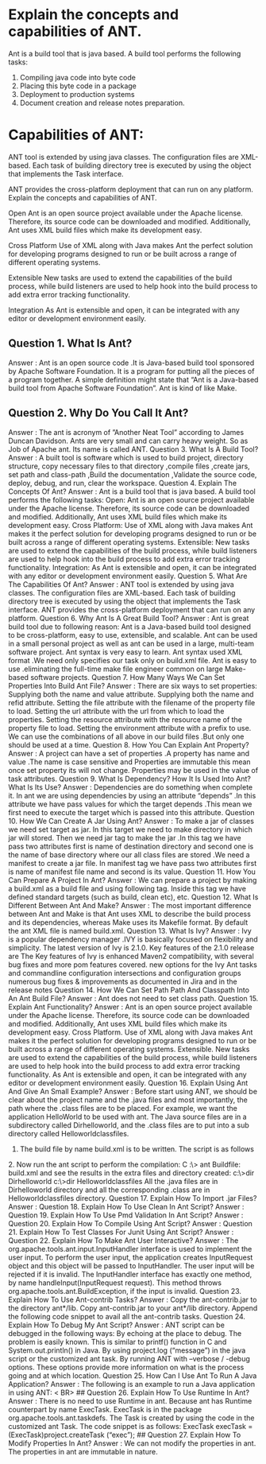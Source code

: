 # Explain the concepts and capabilities of ANT.

Ant is a build tool that is java based. A build tool performs the following tasks:

1. Compiling java code into byte code
2. Placing this byte code in a package
3. Deployment to production systems
4. Document creation and release notes preparation.

# Capabilities of ANT:

ANT tool is extended by using java classes. The configuration files are XML-based. Each task of building directory tree is executed by using the object that implements the Task interface.

ANT provides the cross-platform deployment that can run on any platform.
Explain the concepts and capabilities of ANT.

Open
Ant is an open source project available under the Apache license. Therefore, its source code can be downloaded and modified.
Additionally, Ant uses XML build files which make its development easy.

Cross Platform
Use of XML along with Java makes Ant the perfect solution for developing programs designed to run or be built across a range of different operating systems.

Extensible
New tasks are used to extend the capabilities of the build process, while build listeners are used to help hook into the build process to add extra error tracking functionality.

Integration
As Ant is extensible and open, it can be integrated with any editor or development environment easily.

## Question 1. What Is Ant?
Answer :
Ant is an open source code .It is Java-based build tool sponsored by Apache Software Foundation. It is a program for putting all the pieces of a program together. A simple definition might state that “Ant is a Java-based build tool from Apache Software Foundation”. Ant is kind of like Make.
## Question 2. Why Do You Call It Ant?
Answer :
The ant is acronym of ”Another Neat Tool” according to James Duncan Davidson. Ants are very small and can carry heavy weight. So as Job of Apache ant. Its name is called ANT.
Question 3. What Is A Build Tool?
Answer :
A built tool is software which is used to build project, directory structure, copy necessary files to that directory ,compile files ,create jars, set path and class-path ,Build the documentation ,Validate the source code, deploy, debug, and run, clear the workspace.
Question 4. Explain The Concepts Of Ant?
Answer :
Ant is a build tool that is java based. A build tool performs the following tasks:
Open: Ant is an open source project available under the Apache license. Therefore, its source code can be downloaded and modified.
Additionally, Ant uses XML build files which make its development easy.
Cross Platform: Use of XML along with Java makes Ant makes it the perfect solution for developing programs designed to run or be built across a range of different operating systems.
Extensible: New tasks are used to extend the capabilities of the build process, while build listeners are used to help hook into the build process to add extra error tracking functionality.
Integration: As Ant is extensible and open, it can be integrated with any editor or development environment easily.
Question 5. What Are The Capabilities Of Ant?
Answer :
ANT tool is extended by using java classes. The configuration files are XML-based. Each task of building directory tree is executed by using the object that implements the Task interface.
ANT provides the cross-platform deployment that can run on any platform.
Question 6. Why Ant Is A Great Build Tool?
Answer :
Ant is great build tool due to following reason:
Ant is a Java-based build tool designed to be cross-platform, easy to use, extensible, and scalable.
Ant can be used in a small personal project as well as ant can be used in a large, multi-team software project.
Ant syntax is very easy to learn.
Ant syntax used XML format .We need only specifies our task only on build.xml file.
Ant is easy to use .eliminating the full-time make file engineer common on large Make-based software projects.
Question 7. How Many Ways We Can Set Properties Into Build Ant File?
Answer :
There are six ways to set properties:
Supplying both the name and value attribute.<property name=”src.dir” value=”src”/>
Supplying both the name and refid attribute.
Setting the file attribute with the filename of the property file to load.
Setting the url attribute with the url from which to load the properties.
Setting the resource attribute with the resource name of the property file to load.
Setting the environment attribute with a prefix to use.
We can use the combinations of all above in our build files .But only one should be used at a time.
Question 8. How You Can Explain Ant Property?
Answer :
A project can have a set of properties .A property has name and value .The name is case sensitive and Properties are immutable this mean once set property its will not change. Properties may be used in the value of task attributes.
Question 9. What Is Dependency? How It Is Used Into Ant? What Is Its Use?
Answer :
Dependencies are do something when complete it. In ant we are using dependencies by using an attribute “depends” .In this attribute we have pass values for which the target depends .This mean we first need to execute the target which is passed into this attribute.
Question 10. How We Can Create A Jar Using Ant?
Answer :
To make a jar of classes we need set target as jar. In this target we need to make directory in which jar will stored. Then we need jar tag to make the jar .In this tag we have pass two attributes first is name of destination directory and second one is the name of base directory where our all class files are stored .We need a manifest to create a jar file. In manifest tag we have pass two attributes first is name of manifest file name and second is its value.
Question 11. How You Can Prepare A Project In Ant?
Answer :
We can prepare a project by making a build.xml as a build file and using following tag. Inside this tag we have defined standard targets (such as build, clean etc), etc.
Question 12. What Is Different Between Ant And Make?
Answer :
The most important difference between Ant and Make is that Ant uses XML to describe the build process and its dependencies, whereas Make uses its Makefile format. By default the ant XML file is named build.xml.
Question 13. What Is Ivy?
Answer :
Ivy is a popular dependency manager .IVY is basically focused on flexibility and simplicity.
The latest version of Ivy is 2.1.0.
Key features of the 2.1.0 release are
The Key features of Ivy is enhanced Maven2 compatibility, with several bug fixes and more pom features covered.
new options for the Ivy Ant tasks and commandline
configuration intersections and configuration groups
numerous bug fixes & improvements as documented in Jira and in the release notes
Question 14. How We Can Set Path Path And Classpath Into An Ant Build File?
Answer :
Ant does not need to set class path.
Question 15. Explain Ant Functionality?
Answer :
Ant is an open source project available under the Apache license. Therefore, its source code can be downloaded and modified. 
Additionally, Ant uses XML build files which make its development easy.
Cross Platform.
Use of XML along with Java makes Ant makes it the perfect solution for developing programs designed to run or be built across a range of different operating systems.
Extensible.
New tasks are used to extend the capabilities of the build process, while build listeners are used to help hook into the build process to add extra error tracking functionality.
As Ant is extensible and open, it can be integrated with any editor or development environment easily.
Question 16. Explain Using Ant And Give An Small Example?
Answer :
Before start using ANT, we should be clear about the project name and the .java files and most importantly, the path where the .class files are to be placed.
For example, we want the application HelloWorld to be used with ant. The Java source files are in a subdirectory called Dirhelloworld, and the .class files are to put into a sub directory called Helloworldclassfiles.
1. The build file by name build.xml is to be written. The script is as follows
<project name=”HelloWorld” default=”compiler” basedir=”.”> 
<target name=”compiler”> 
<mkdir dir = “Helloworldclassfiles”> 
<javac srcdir=”Dirhelloworld” destdir=”Helloworldclassfiles”> 
</target> 
</project>
2. Now run the ant script to perform the compilation:
C :\> ant 
Buildfile: build.xml
and see the results in the extra files and directory created:
c:\>dir Dirhelloworld 
c:\>dir Helloworldclassfiles
All the .java files are in Dirhelloworld directory and all the corresponding .class are in Helloworldclassfiles directory.
Question 17. Explain How To Import .jar Files?
Answer :
<path id="classpath.base">
<pathelement location="${glassfish.home}/lib/javaee.jar" />
<fileset dir="${lib.dir}">
<include name="log4j-1.2.15.jar" />
<include name="el-impl-1.0.jar" />
</fileset>
</path>
Question 18. Explain How To Use Clean In Ant Script?
Answer :
<target name="clean" depends="-clean" />
<target name="-clean">
<delete dir="${build.dir}/*" />
<delete dir="${build.dir}/classes" />
<delete dir="${build.dir}/test-classes" />
<delete dir="${build.dir}/release" />
<delete file="${build.dir}/*.jar" />
<delete file="${build.dir}/VERSION.txt" />
</target>
Question 19. Explain How To Use Pmd Validation In Ant Script?
Answer :
<target name="validate" depends="-init">
<mkdir dir="${build.dir}/pmd-reports" />
<pmd shortFilenames="true" rulesetfiles="${basedir}/.ruleset">
<formatter type="xml" tofile="${build.dir}/pmd-reports/report.xml" />
<fileset dir="${src.dir}/main/java/com/" includes="**/*.java" />
<fileset dir="${src.dir}/test/java" includes="**/*.java" />
</pmd>
<xslt style="${ant.home}/etc/xslt/pmd-report-per-class.xslt"
in="${build.dir}/pmd-reports/report.xml"
out="${build.dir}/pmd-reports/report.html" />
</target>
Question 20. Explain How To Compile Using Ant Script?
Answer :
<target name="compile" depends="-init">
<mkdir dir="${build.dir}/classes" />
<javac destdir="${build.dir}/classes" includeantruntime="false" debug="true" optimize="true" verbose="false" deprecation="false" source="1.5" target="1.5">
<classpath refid="classpath.base" />
<src path="${src.dir}/main/java" />
</javac>
</target>
Question 21. Explain How To Test Classes For Junit Using Ant Script?
Answer :
<target name="test" depends="-copytestresources, compile">
<mkdir dir="${build.dir}/junit-reports" />
<junit printsummary="false"
fork="on"
haltonfailure="false"
failureproperty="test.failure">
<classpath refid="classpath.junit" />
<formatter type="plain" />
<batchtest todir="${build.dir}/junit-reports">
<fileset dir="${build.dir}/test-classes" includes="**/*Test.class" />
</batchtest>
</junit>
<junitreport tofile="target/junit-reports/TEST.xml">
<fileset dir="${target}/junit-reports" includes="TEST-*.xml" />
<report format="frames" todir="${target}/junit-reports" />
</junitreport>
</target>
Question 22. Explain How To Make Ant User Interactive?
Answer :
The org.apache.tools.ant.input.InputHandler interface is used to implement the user input. To perform the user input, the application creates InputRequest object and this object will be passed to InputHandler. The user input will be rejected if it is invalid.
The InputHandler interface has exactly one method, by name handleInput(InputRequest request). This method throws org.apache.tools.ant.BuildException, if the input is invalid.
Question 23. Explain How To Use Ant-contrib Tasks?
Answer :
Copy the ant-contrib.jar to the directory ant*/lib. Copy ant-contrib.jar to your ant*/lib directory.
Append the following code snippet to avail all the ant-contrib tasks.
<taskdef resource=”net/sf/antcontrib/antcontrib.properties”/>
Question 24. Explain How To Debug My Ant Script?
Answer :
ANT script can be debugged in the following ways:
By echoing at the place to debug. The problem is easily known. This is similar to printf() function in C and System.out.println() in Java.
By using project.log (“message”) in the java script or the customized ant task.
By running ANT with –verbose / -debug options. These options provide more information on what is the process going and at which location.
Question 25. How Can I Use Ant To Run A Java Application?
Answer :
The following is an example to run a Java application in using ANT:
<target name=”run” depends=”some.target”,some.other.target”>
<java classname=”${run.class}” fork=”yes”>
<classpath>
<path refrid = “classpath” />
</classpath>
<jvmarg line=”${debug.jvmargs}”/>
<jvmarg line=”${my.jvmargs}”/> < BR>
<jvmarg line=”${run.jvmargs}”/>
<arg line=”${run.args}”/>
</java>
</target>
## Question 26. Explain How To Use Runtime In Ant?
Answer :
There is no need to use Runtime in ant. Because ant has Runtime counterpart by name ExecTask. ExecTask is in the package org.apache.tools.ant.taskdefs. The Task is created by using the code in the customized ant Task. The code snippet is as follows:
ExecTask execTask = (ExecTask)project.createTask (“exec”);
## Question 27. Explain How To Modify Properties In Ant?
Answer :
We can not modify the properties in ant. The properties in ant are immutable in nature.